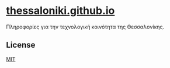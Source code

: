 # [thessaloniki.github.io](http://thessaloniki.github.io)

Πληροφορίες για την τεχνολογική κοινότητα της Θεσσαλονίκης.

## License

[MIT](http://opensource.org/licenses/MIT)
